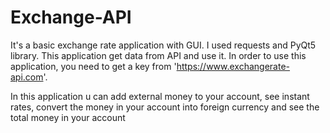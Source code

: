 # Exchange-API
It's a basic exchange rate application with GUI. I used requests and PyQt5 library. This application get data from API and use it. In order to use this application, you need to get a key from 'https://www.exchangerate-api.com'.

In this application u can add external money to your account, see instant rates, convert the money in your account into foreign currency and see the total money in your account 
